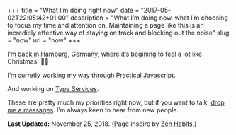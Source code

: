 +++
title = "What I’m doing right now"
date = "2017-05-02T22:05:42+01:00"
description = "What I’m doing now, what I’m choosing to focus my time and attention on. Maintaining a page like this is an incredibly effective way of staying on track and blocking out the noise"
slug = "now"
url = "now"
+++

I’m back in Hamburg, Germany, where it’s begining to feel a lot like Christmas! 🎄🎅

I’m curretly working my way through [Practical Javascript](https://watchandcode.com/p/practical-javascript).

And working on [Type Services](https://typeservices.co/).

These are pretty much my priorities right now, but if you want to talk, [drop me a messages](/contact/). I’m always keen to hear from new people.


**Last Updated:** November 25, 2018. (Page inspire by [Zen Habits](https://zenhabits.net/now/).)
